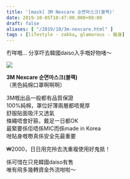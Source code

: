 ```yaml
---
title: '[mask] 3M Nexcare 순면마스크(블랙)'
date: 2019-10-05T10:47:00.000+08:00
draft: false
aliases: [ "/2019/10/3m-nexcare.html" ]
tags : [lifestyle - zakka, glamorous - 裝身]
---
```


冇咩嘅… 分享吓去韓國daiso入手嘅好物啫～  

![](/images/mmmnexcare.jpg)

**3M Nexcare 순면마스크(블랙)**  
（黑色純棉口罩啊啊啊）  
  
3M嘅出品一般都有品質保證  
100%純棉，罩位好薄兩層都唔覺厚  
舒服貼面吸汗又透氣  
條繩唔會好箍，戴足一日都OK  
最緊要係佢唔係MIC而係made in Korea  
咁貼身嘅嘢真係安全先最重要  
  
₩2000，日日用完拎去洗重複使用好鬼抵！  
  
係可惜在只見韓國daiso有售  
唯有飛多幾轉資金外流咁啦～
